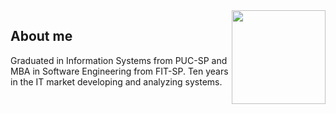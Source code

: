 <img align="right" width="150" height="150" src="https://hum-systems.com/site/templates/images/jobs/developer_m.png">

## About me

Graduated in Information Systems from PUC-SP and MBA in Software Engineering from FIT-SP. Ten years in the IT market developing and analyzing systems.


